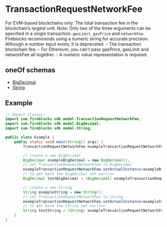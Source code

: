

# TransactionRequestNetworkFee

For EVM-based blockchains only. The total transaction fee in the blockchain’s largest unit. Note: Only two of the three arguments can be specified in a single transaction: `gasLimit`, `gasPrice` and `networkFee`. Fireblocks recommends using a numeric string for accurate precision. Although a number input exists, it is deprecated. - The transaction blockchain fee. - For Ethereum, you can't pass gasPrice, gasLimit and networkFee all together. - A numeric value representation is required.

## oneOf schemas
* [BigDecimal](BigDecimal.md)
* [String](String.md)

## Example
```java
// Import classes:
import com.fireblocks.sdk.model.TransactionRequestNetworkFee;
import com.fireblocks.sdk.model.BigDecimal;
import com.fireblocks.sdk.model.String;

public class Example {
    public static void main(String[] args) {
        TransactionRequestNetworkFee exampleTransactionRequestNetworkFee = new TransactionRequestNetworkFee();

        // create a new BigDecimal
        BigDecimal exampleBigDecimal = new BigDecimal();
        // set TransactionRequestNetworkFee to BigDecimal
        exampleTransactionRequestNetworkFee.setActualInstance(exampleBigDecimal);
        // to get back the BigDecimal set earlier
        BigDecimal testBigDecimal = (BigDecimal) exampleTransactionRequestNetworkFee.getActualInstance();

        // create a new String
        String exampleString = new String();
        // set TransactionRequestNetworkFee to String
        exampleTransactionRequestNetworkFee.setActualInstance(exampleString);
        // to get back the String set earlier
        String testString = (String) exampleTransactionRequestNetworkFee.getActualInstance();
    }
}
```


